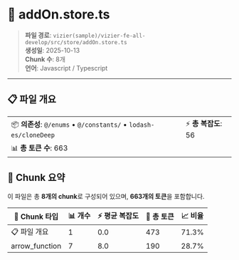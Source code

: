 # 📄 addOn.store.ts

> **파일 경로**: `vizier(sample)/vizier-fe-all-develop/src/store/addOn.store.ts`  
> **생성일**: 2025-10-13  
> **Chunk 수**: 8개  
> **언어**: Javascript / Typescript
---


## 📋 파일 개요

| | |
|--|--|
| 📦 **의존성**: `@/enums` • `@/constants/` • `lodash-es/cloneDeep` | ⚡ **총 복잡도**: 56 |
| 📊 **총 토큰 수**: 663 |  |






## 🧩 Chunk 요약

이 파일은 총 **8개의 chunk**로 구성되어 있으며, **663개의 토큰**을 포함합니다.

| 🧩 Chunk 타입 | 📊 개수 | ⚡ 평균 복잡도 | 📝 총 토큰 | 📈 비율 |
|---------------|--------|-------------|----------|--------|
| 📋 파일 개요 | 1 | 0.0 | 473 | 71.3% |
| arrow_function | 7 | 8.0 | 190 | 28.7% |

